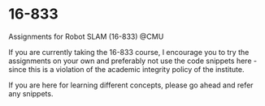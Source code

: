 # 16-833
Assignments for Robot SLAM (16-833) @CMU 

If you are currently taking the 16-833 course, I encourage you to try the assignments on your own and preferably not use the code snippets here - since this is a violation of the academic integrity policy of the institute.

If you are here for learning different concepts, please go ahead and refer any snippets.
